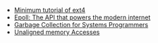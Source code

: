- [Minimum tutorial of ext4](https://metebalci.com/blog/a-minimum-complete-tutorial-of-linux-ext4-file-system/)
- [Epoll: The API that powers the modern internet](https://darkcoding.net/software/epoll-the-api-that-powers-the-modern-internet/)
- [Garbage Collection for Systems Programmers](https://bitbashing.io/gc-for-systems-programmers.html)
- [Unaligned memory Accesses](https://www.kernel.org/doc/html/v6.1/core-api/unaligned-memory-access.html#why-unaligned-access-is-bad)